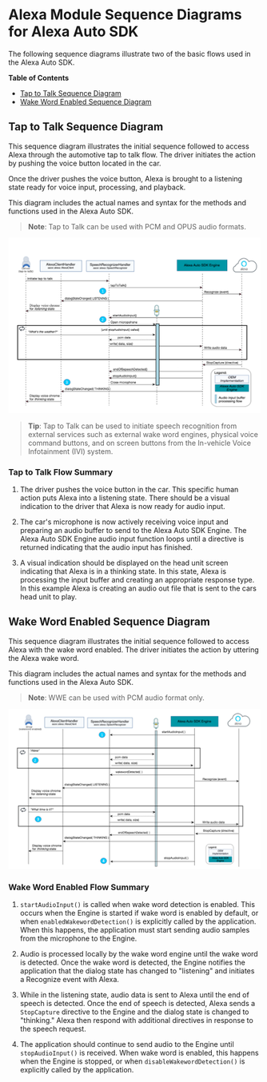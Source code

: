 # Alexa Module Sequence Diagrams for Alexa Auto SDK

The following sequence diagrams illustrate two of the basic flows used in the Alexa Auto SDK.

**Table of Contents**

* [Tap to Talk Sequence Diagram](#tap-to-talk-sequence-diagram)
* [Wake Word Enabled Sequence Diagram](#wake-word-enabled-sequence-diagram)

## Tap to Talk Sequence Diagram <a id ="tap-to-talk-sequence-diagram"></a>

This sequence diagram illustrates the initial sequence followed to access Alexa through the automotive tap to talk flow. The driver initiates the  action by pushing the voice button located in the car.

Once the driver pushes the voice button, Alexa is brought to a listening state ready for voice input, processing, and playback.

This diagram includes the actual names and syntax for the methods and functions used in the Alexa Auto SDK.

> **Note**: Tap to Talk can be used with PCM and OPUS audio formats.

![ToT Diagram](./assets/aac-seq-ttt.png)

> **Tip**: Tap to Talk can be used to initiate speech recognition from external services such as external wake word engines, physical voice command buttons, and on screen buttons from the In-vehicle Voice Infotainment (IVI) system.

### Tap to Talk Flow Summary

1. The driver pushes the voice button in the car. This specific human action puts Alexa into a listening state. There should be a visual indication to the driver that Alexa is now ready for audio input.  

1. The car's microphone is now actively receiving voice input and preparing an audio buffer to send to the Alexa Auto SDK Engine. The Alexa Auto SDK Engine audio input function loops until a directive is returned indicating that the audio input has finished.  

1. A visual indication should be displayed on the head unit screen indicating that Alexa is in a thinking state. In this state, Alexa is processing the input buffer and creating an appropriate response type. In this example Alexa is creating an audio out file that is sent to the cars head unit to play.  

## Wake Word Enabled Sequence Diagram <a id= "wake-word-enabled-sequence-diagram"></a>

This sequence diagram illustrates the initial sequence followed to access Alexa with the wake word enabled. The driver initiates the action by uttering the Alexa wake word.

This diagram includes the actual names and syntax for the methods and functions used in the Alexa Auto SDK.

> **Note**: WWE can be used with PCM audio format only.

![WWE Diagram](./assets/aac-seq-wwe.png)

### Wake Word Enabled Flow Summary

1. ```startAudioInput()``` is called when wake word detection is enabled. This occurs when the Engine is started if wake word is enabled by default, or when ```enabledWakewordDetection()``` is explicitly called by the application. When this happens, the application must start sending audio samples from the microphone to the Engine.

1. Audio is processed locally by the wake word engine until the wake word is detected. Once the wake word is detected, the Engine notifies the application that the dialog state has changed to "listening" and initiates a Recognize event with Alexa.

1. While in the listening state, audio data is sent to Alexa until the end of speech is detected. Once the end of speech is detected, Alexa sends a ```StopCapture``` directive to the Engine and the dialog state is changed to "thinking." Alexa then respond with additional directives in response to the speech request.

1. The application should continue to send audio to the Engine until ```stopAudioInput()``` is received. When wake word is enabled, this happens when the Engine is stopped, or when ```disableWakewordDetection()``` is explicitly called by the application.
